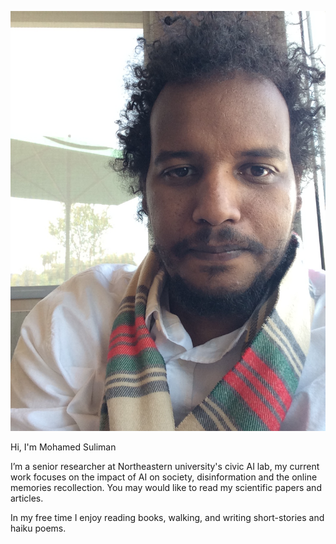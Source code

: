 

![Alt text](https://github.com/Kambal85/-----/blob/main/IMG_0189.JPG)


Hi, I'm Mohamed Suliman
 
I’m a senior researcher at Northeastern university's civic AI lab, my current work focuses on the impact of AI on society, disinformation and the online memories recollection. You may would like to read my scientific papers and articles.


In my free time I enjoy reading books, walking, and writing short-stories and haiku poems. 
 
 

 
 
 
